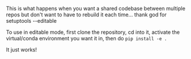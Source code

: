 This is what happens when you want a shared codebase between multiple repos but don't want to have to rebuild it each time... thank god for setuptools --editable

To use in editable mode, first clone the repository, cd into it, activate the virtual/conda environment you want it in, then do `pip install -e .`

It just works!